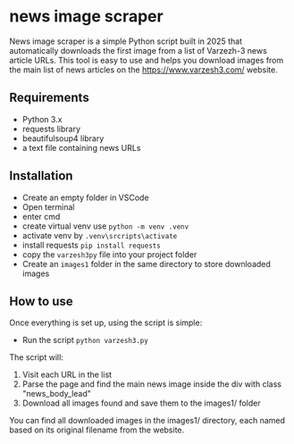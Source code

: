 # news image scraper
News image scraper is a simple Python script built in 2025 that automatically downloads the first image from a list of Varzezh-3 news article URLs. This tool is easy to use and helps you download images from the main list of news articles on the https://www.varzesh3.com/ website.
## Requirements
- Python 3.x
- requests library
- beautifulsoup4 library
- a text file containing news URLs
## Installation
- Create an empty folder in VSCode
- Open terminal
- enter cmd
- create virtual venv use `python -m venv .venv`
- activate venv by `.venv\srcripts\activate`
- install requests `pip install requests`
- copy the `varzesh3py` file into your project folder
- Create an `images1` folder in the same directory to store downloaded images
## How to use
Once everything is set up, using the script is simple:
- Run the script `python varzesh3.py`

The script will:

1. Visit each URL in the list
2. Parse the page and find the main news image inside the div with class "news_body_lead"
3. Download all images found and save them to the images1/ folder

You can find all downloaded images in the images1/ directory, each named based on its original filename from the website.
